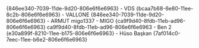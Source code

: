 {846ee340-7039-11de-9d20-806e6f6e6963} - VDS
{bcaa7b68-6e80-11ee-8c2b-806e6f6e6963} - VALLONE
{846ee340-7039-11de-9d20-806e6f6e6963} - ARMUT
migo1337 - MIGO
{ca9f9d40-8fdb-11eb-ad96-806e6f6e6963} ca9f9d40-8fdb-11eb-ad96-806e6f6e6963 - Ben 2
{e30a899f-8210-11ee-b175-806e6f6e6963} - Hüso Başkan
{7af014c0-7eec-11ee-b6e2-806e6f6e6963}

